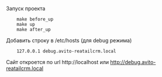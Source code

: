 Запуск проекта
~~~
    make before_up
    make up
    make after_up
~~~
Добавить строку в /etc/hosts (для debug режима)
~~~
    127.0.0.1 debug.avito-reatailcrm.local
~~~
Сайт откроется по url http://localhost или http://debug.avito-reatailcrm.local